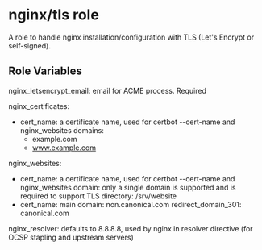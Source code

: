nginx/tls role
=========

A role to handle nginx installation/configuration with TLS (Let's Encrypt or
self-signed).

Role Variables
--------------

nginx_letsencrypt_email: email for ACME process. Required

nginx_certificates:
  - cert_name: a certificate name, used for certbot --cert-name and nginx_websites
    domains:
      - example.com
      - www.example.com

nginx_websites:
  - cert_name: a certificate name, used for certbot --cert-name and nginx_websites
    domain: only a single domain is supported and is required to support TLS
    directory: /srv/website
  - cert_name: main
    domain: non.canonical.com
    redirect_domain_301: canonical.com

nginx_resolver: defaults to 8.8.8.8, used by nginx in resolver directive (for OCSP stapling and upstream servers)